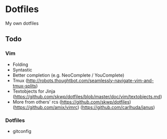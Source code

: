 # Dotfiles

My own dotfiles

## Todo

### Vim

- Folding
- Syntastic
- Better completion (e.g. NeoComplete / YouComplete)
- Tmux
  (http://robots.thoughtbot.com/seamlessly-navigate-vim-and-tmux-splits)
- Textobjects for Jinja
  (https://github.com/skwp/dotfiles/blob/master/doc/vim/textobjects.md)
- More from others' rcs
  (https://github.com/skwp/dotfiles)
  (https://github.com/amix/vimrc)
  (https://github.com/carlhuda/janus)

### Dotfiles

- gitconfig
